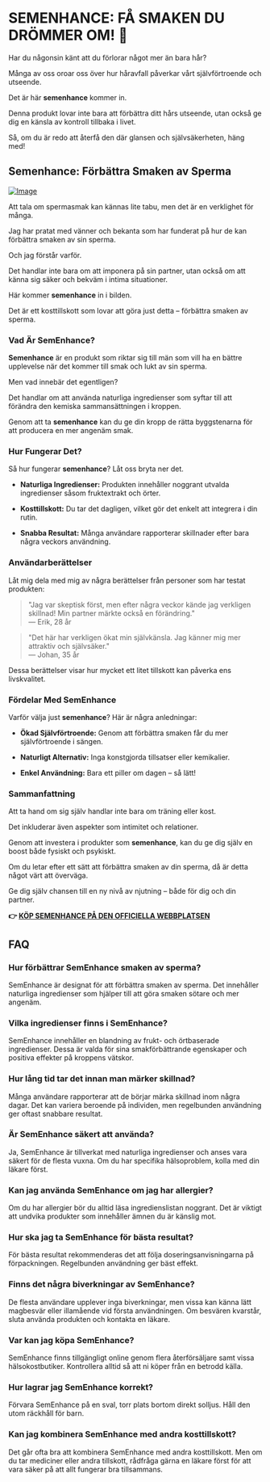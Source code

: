 # SEMENHANCE: FÅ SMAKEN DU DRÖMMER OM! 🍭

Har du någonsin känt att du förlorar något mer än bara hår? 

Många av oss oroar oss över hur håravfall påverkar vårt självförtroende och utseende. 

Det är här **semenhance** kommer in. 

Denna produkt lovar inte bara att förbättra ditt hårs utseende, utan också ge dig en känsla av kontroll tillbaka i livet. 

Så, om du är redo att återfå den där glansen och självsäkerheten, häng med!

## Semenhance: Förbättra Smaken av Sperma

[![Image](https://www2.sellhealth.com/137/160x600-semenhance.png)](https://gchaffi.com/bmNMgmih)

Att tala om spermasmak kan kännas lite tabu, men det är en verklighet för många. 

Jag har pratat med vänner och bekanta som har funderat på hur de kan förbättra smaken av sin sperma. 

Och jag förstår varför. 

Det handlar inte bara om att imponera på sin partner, utan också om att känna sig säker och bekväm i intima situationer.

Här kommer **semenhance** in i bilden. 

Det är ett kosttillskott som lovar att göra just detta – förbättra smaken av sperma.

### Vad Är SemEnhance?

**Semenhance** är en produkt som riktar sig till män som vill ha en bättre upplevelse när det kommer till smak och lukt av sin sperma. 

Men vad innebär det egentligen? 

Det handlar om att använda naturliga ingredienser som syftar till att förändra den kemiska sammansättningen i kroppen. 

Genom att ta **semenhance** kan du ge din kropp de rätta byggstenarna för att producera en mer angenäm smak.

### Hur Fungerar Det?

Så hur fungerar **semenhance**? Låt oss bryta ner det.

- **Naturliga Ingredienser:** Produkten innehåller noggrant utvalda ingredienser såsom fruktextrakt och örter.
  
- **Kosttillskott:** Du tar det dagligen, vilket gör det enkelt att integrera i din rutin.
  
- **Snabba Resultat:** Många användare rapporterar skillnader efter bara några veckors användning.

### Användarberättelser

Låt mig dela med mig av några berättelser från personer som har testat produkten:

> "Jag var skeptisk först, men efter några veckor kände jag verkligen skillnad! Min partner märkte också en förändring."  
> — Erik, 28 år

> "Det här har verkligen ökat min självkänsla. Jag känner mig mer attraktiv och självsäker."  
> — Johan, 35 år

Dessa berättelser visar hur mycket ett litet tillskott kan påverka ens livskvalitet.

### Fördelar Med SemEnhance

Varför välja just **semenhance**? Här är några anledningar:

- **Ökad Självförtroende:** Genom att förbättra smaken får du mer självförtroende i sängen.
  
- **Naturligt Alternativ:** Inga konstgjorda tillsatser eller kemikalier.
  
- **Enkel Användning:** Bara ett piller om dagen – så lätt!

### Sammanfattning

Att ta hand om sig själv handlar inte bara om träning eller kost. 

Det inkluderar även aspekter som intimitet och relationer. 

Genom att investera i produkter som **semenhance**, kan du ge dig själv en boost både fysiskt och psykiskt.

Om du letar efter ett sätt att förbättra smaken av din sperma, då är detta något värt att överväga.

Ge dig själv chansen till en ny nivå av njutning – både för dig och din partner.



**👉 [KÖP SEMENHANCE PÅ DEN OFFICIELLA WEBBPLATSEN](https://gchaffi.com/bmNMgmih)**

## FAQ

### Hur förbättrar SemEnhance smaken av sperma?
SemEnhance är designat för att förbättra smaken av sperma. Det innehåller naturliga ingredienser som hjälper till att göra smaken sötare och mer angenäm.

### Vilka ingredienser finns i SemEnhance?
SemEnhance innehåller en blandning av frukt- och örtbaserade ingredienser. Dessa är valda för sina smakförbättrande egenskaper och positiva effekter på kroppens vätskor.

### Hur lång tid tar det innan man märker skillnad?
Många användare rapporterar att de börjar märka skillnad inom några dagar. Det kan variera beroende på individen, men regelbunden användning ger oftast snabbare resultat.

### Är SemEnhance säkert att använda?
Ja, SemEnhance är tillverkat med naturliga ingredienser och anses vara säkert för de flesta vuxna. Om du har specifika hälsoproblem, kolla med din läkare först.

### Kan jag använda SemEnhance om jag har allergier?
Om du har allergier bör du alltid läsa ingredienslistan noggrant. Det är viktigt att undvika produkter som innehåller ämnen du är känslig mot.

### Hur ska jag ta SemEnhance för bästa resultat?
För bästa resultat rekommenderas det att följa doseringsanvisningarna på förpackningen. Regelbunden användning ger bäst effekt.

### Finns det några biverkningar av SemEnhance?
De flesta användare upplever inga biverkningar, men vissa kan känna lätt magbesvär eller illamående vid första användningen. Om besvären kvarstår, sluta använda produkten och kontakta en läkare.

### Var kan jag köpa SemEnhance?
SemEnhance finns tillgängligt online genom flera återförsäljare samt vissa hälsokostbutiker. Kontrollera alltid så att ni köper från en betrodd källa.

### Hur lagrar jag SemEnhance korrekt?
Förvara SemEnhance på en sval, torr plats bortom direkt solljus. Håll den utom räckhåll för barn.

### Kan jag kombinera SemEnhance med andra kosttillskott?
Det går ofta bra att kombinera SemEnhance med andra kosttillskott. Men om du tar mediciner eller andra tillskott, rådfråga gärna en läkare först för att vara säker på att allt fungerar bra tillsammans.